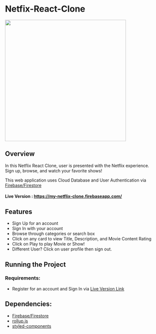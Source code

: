 # Netfix-React-Clone

<img src="https://i.gyazo.com/ed4b7896430c8b66d7fb095b34ed3d24.gif" height="400">

## Overview

In this Netflix React Clone, user is presented with the Netflix experience.
Sign up, browse, and watch your favorite shows!

This web application uses Cloud Database and User Authentication via [Firebase/Firestore](https://firebase.google.com/)

#### Live Version : https://my-netflix-clone.firebaseapp.com/

## Features

- Sign Up for an account
- Sign In with your account
- Browse through categories or search box
- Click on any card to view Title, Description, and Movie Content Rating
- Click on Play to play Movie or Show!
- Different User? Click on user profile then sign out.

## Running the Project

### Requirements:

- Register for an account and Sign In via [Live Version Link](https://my-netflix-clone.firebaseapp.com/)

## Dependencies:

  - [Firebase/Firestore](https://firebase.google.com/)
  - [rollup.js](https://rollupjs.org/guide/en/)
  - [styled-components](https://styled-components.com/)
